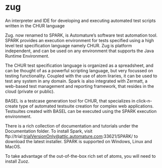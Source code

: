 # zug
An interpreter and IDE for developing and executing automated test scripts written in the CHUR language

Zug. now renamed to SPARK, is Automature’s software test automation tool. SPARK provides an execution environment for tests specified using a high level test specification language namely CHUR. Zug is platform independent, and can be used on any environment that supports the Java Runtime Environment.

The CHUR test specification language is organized as a spreadsheet, and can be thought of as a powerful scripting language, but very focussed on testing functionality. Coupled with the use of atom liraries, it can be used to test any system in any domain. Spark is also integrated with Zermatt, a web-based test management and reporting framework, that resides in the cloud (private or public).

BASEL is a testcase generation tool for CHUR, that specializes in click-n-create type of automated testsuite creation for complex web applications. Testsuites created with BASEL can be executed using the SPARK execution environment.

There is a rich collection of documentation and tutorials under the Documentation folder. To install Spark, visit  ftp://trial:trialVersionOnly@attic.automature.com:33621/SPARK/ to download the latest installer. SPARK is supported on Windows, Linux and MacOS.

To take advantage of the out-of-the-box rich set of atoms, you will need to install Zuoz.
